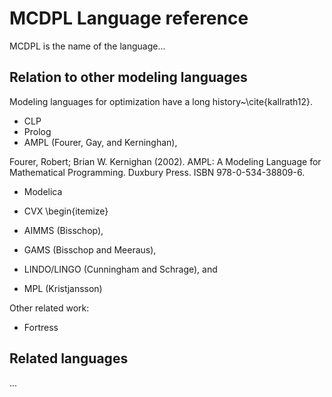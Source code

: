 # MCDPL Language reference


MCDPL is the name of the language...

## Relation to other modeling languages

Modeling languages for optimization have a long history~\cite{kallrath12}.
* CLP
* Prolog
* AMPL (Fourer, Gay, and Kerninghan),

Fourer, Robert; Brian W. Kernighan (2002). AMPL: A Modeling Language
for Mathematical Programming. Duxbury Press. ISBN 978-0-534-38809-6.



* Modelica
* CVX
\begin{itemize}

* AIMMS (Bisschop),
* GAMS (Bisschop and Meeraus),
* LINDO/LINGO (Cunningham and Schrage), and
* MPL (Kristjansson)

Other related work:
* Fortress


## Related languages

...
